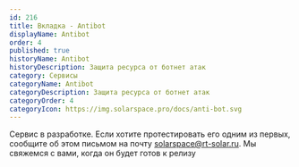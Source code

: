```yaml
---
id: 216
title: Вкладка - Antibot
displayName: Antibot
order: 4
published: true
historyName: Antibot
historyDescription: Защита ресурса от ботнет атак
category: Сервисы
categoryName: Antibot
categoryDescription: Защита ресурса от ботнет атак
categoryOrder: 4
categoryIcon: https://img.solarspace.pro/docs/anti-bot.svg
---
```



Сервис в разработке. Если хотите протестировать его одним из первых, сообщите об этом письмом на почту solarspace@rt-solar.ru. Мы свяжемся с вами, когда он будет готов к релизу